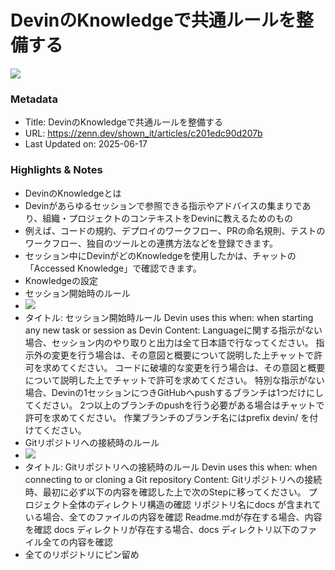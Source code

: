 # DevinのKnowledgeで共通ルールを整備する

![](https://res.cloudinary.com/zenn/image/upload/s--BwcNVb1N--/c_fit%2Cg_north_west%2Cl_text:notosansjp-medium.otf_55:Devin%25E3%2581%25AEKnowledge%25E3%2581%25A7%25E5%2585%25B1%25E9%2580%259A%25E3%2583%25AB%25E3%2583%25BC%25E3%2583%25AB%25E3%2582%2592%25E6%2595%25B4%25E5%2582%2599%25E3%2581%2599%25E3%2582%258B%2Cw_1010%2Cx_90%2Cy_100/g_south_west%2Cl_text:notosansjp-medium.otf_37:shown_it%2Cx_203%2Cy_121/g_south_west%2Ch_90%2Cl_fetch:aHR0cHM6Ly9zdG9yYWdlLmdvb2dsZWFwaXMuY29tL3plbm4tdXNlci11cGxvYWQvYXZhdGFyL2NjNWMzMjhmOTYuanBlZw==%2Cr_max%2Cw_90%2Cx_87%2Cy_95/v1627283836/default/og-base-w1200-v2.png)

### Metadata

- Title: DevinのKnowledgeで共通ルールを整備する
- URL: https://zenn.dev/shown_it/articles/c201edc90d207b
- Last Updated on: 2025-06-17



### Highlights & Notes

- DevinのKnowledgeとは
- Devinがあらゆるセッションで参照できる指示やアドバイスの集まりであり、組織・プロジェクトのコンテキストをDevinに教えるためのもの
- 例えば、コードの規約、デプロイのワークフロー、PRの命名規則、テストのワークフロー、独自のツールとの連携方法などを登録できます。
- セッション中にDevinがどのKnowledgeを使用したかは、チャットの「Accessed Knowledge」で確認できます。
- Knowledgeの設定
- セッション開始時のルール
- ![](https://storage.googleapis.com/zenn-user-upload/fd101be9aac6-20250411.png)
- タイトル: セッション開始時ルール
	Devin uses this when: when starting any new task or session as Devin
	Content:
	Languageに関する指示がない場合、セッション内のやり取りと出力は全て日本語で行なってください。
	指示外の変更を行う場合は、その意図と概要について説明した上チャットで許可を求めてください。
	コードに破壊的な変更を行う場合は、その意図と概要について説明した上でチャットで許可を求めてください。
	特別な指示がない場合、Devinの1セッションにつきGitHubへpushするブランチは1つだけにしてください。
	2つ以上のブランチのpushを行う必要がある場合はチャットで許可を求めてください。
	作業ブランチのブランチ名にはprefix devin/ を付けてください。
- Gitリポジトリへの接続時のルール
- ![](https://storage.googleapis.com/zenn-user-upload/011ad8fbd867-20250411.png)
- タイトル: Gitリポジトリへの接続時のルール
	Devin uses this when: when connecting to or cloning a Git repository
	Content:
	Gitリポジトリへの接続時、最初に必ず以下の内容を確認した上で次のStepに移ってください。
	プロジェクト全体のディレクトリ構造の確認
	リポジトリ名にdocs が含まれている場合、全てのファイルの内容を確認
	Readme.mdが存在する場合、内容を確認
	docs ディレクトリが存在する場合、docs ディレクトリ以下のファイル全ての内容を確認
- 全てのリポジトリにピン留め
